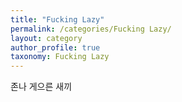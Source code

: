 ```yaml
---
title: "Fucking Lazy"
permalink: /categories/Fucking Lazy/
layout: category
author_profile: true
taxonomy: Fucking Lazy
---
```


존나 게으른 새끼